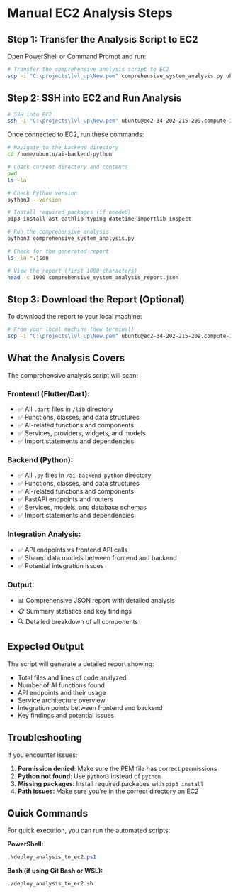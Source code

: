 # Manual EC2 Analysis Steps

## Step 1: Transfer the Analysis Script to EC2

Open PowerShell or Command Prompt and run:

```bash
# Transfer the comprehensive analysis script to EC2
scp -i "C:\projects\lvl_up\New.pem" comprehensive_system_analysis.py ubuntu@ec2-34-202-215-209.compute-1.amazonaws.com:/home/ubuntu/ai-backend-python/
```

## Step 2: SSH into EC2 and Run Analysis

```bash
# SSH into EC2
ssh -i "C:\projects\lvl_up\New.pem" ubuntu@ec2-34-202-215-209.compute-1.amazonaws.com
```

Once connected to EC2, run these commands:

```bash
# Navigate to the backend directory
cd /home/ubuntu/ai-backend-python

# Check current directory and contents
pwd
ls -la

# Check Python version
python3 --version

# Install required packages (if needed)
pip3 install ast pathlib typing datetime importlib inspect

# Run the comprehensive analysis
python3 comprehensive_system_analysis.py

# Check for the generated report
ls -la *.json

# View the report (first 1000 characters)
head -c 1000 comprehensive_system_analysis_report.json
```

## Step 3: Download the Report (Optional)

To download the report to your local machine:

```bash
# From your local machine (new terminal)
scp -i "C:\projects\lvl_up\New.pem" ubuntu@ec2-34-202-215-209.compute-1.amazonaws.com:/home/ubuntu/ai-backend-python/comprehensive_system_analysis_report.json ./
```

## What the Analysis Covers

The comprehensive analysis script will scan:

### Frontend (Flutter/Dart):
- ✅ All `.dart` files in `/lib` directory
- ✅ Functions, classes, and data structures
- ✅ AI-related functions and components
- ✅ Services, providers, widgets, and models
- ✅ Import statements and dependencies

### Backend (Python):
- ✅ All `.py` files in `/ai-backend-python` directory
- ✅ Functions, classes, and data structures
- ✅ AI-related functions and components
- ✅ FastAPI endpoints and routers
- ✅ Services, models, and database schemas
- ✅ Import statements and dependencies

### Integration Analysis:
- ✅ API endpoints vs frontend API calls
- ✅ Shared data models between frontend and backend
- ✅ Potential integration issues

### Output:
- 📊 Comprehensive JSON report with detailed analysis
- 📋 Summary statistics and key findings
- 🔍 Detailed breakdown of all components

## Expected Output

The script will generate a detailed report showing:
- Total files and lines of code analyzed
- Number of AI functions found
- API endpoints and their usage
- Service architecture overview
- Integration points between frontend and backend
- Key findings and potential issues

## Troubleshooting

If you encounter issues:

1. **Permission denied**: Make sure the PEM file has correct permissions
2. **Python not found**: Use `python3` instead of `python`
3. **Missing packages**: Install required packages with `pip3 install`
4. **Path issues**: Make sure you're in the correct directory on EC2

## Quick Commands

For quick execution, you can run the automated scripts:

**PowerShell:**
```powershell
.\deploy_analysis_to_ec2.ps1
```

**Bash (if using Git Bash or WSL):**
```bash
./deploy_analysis_to_ec2.sh
``` 